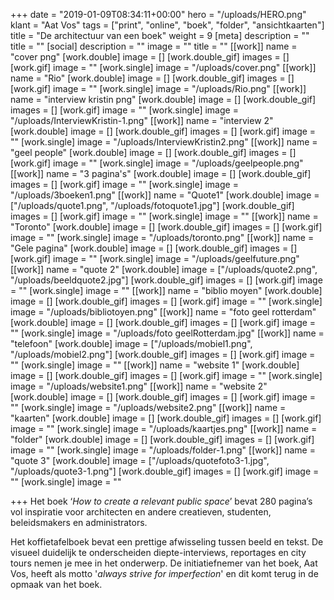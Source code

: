 +++
date = "2019-01-09T08:34:11+00:00"
hero = "/uploads/HERO.png"
klant = "Aat Vos"
tags = ["print", "online", "boek", "folder", "ansichtkaarten"]
title = "De architectuur van een boek"
weight = 9
[meta]
description = ""
title = ""
[social]
description = ""
image = ""
title = ""
[[work]]
name = "cover png"
[work.double]
image = []
[work.double_gif]
images = []
[work.gif]
image = ""
[work.single]
image = "/uploads/cover.png"
[[work]]
name = "Rio"
[work.double]
image = []
[work.double_gif]
images = []
[work.gif]
image = ""
[work.single]
image = "/uploads/Rio.png"
[[work]]
name = "interview kristin png"
[work.double]
image = []
[work.double_gif]
images = []
[work.gif]
image = ""
[work.single]
image = "/uploads/InterviewKristin-1.png"
[[work]]
name = "interview 2"
[work.double]
image = []
[work.double_gif]
images = []
[work.gif]
image = ""
[work.single]
image = "/uploads/InterviewKristin2.png"
[[work]]
name = "geel people"
[work.double]
image = []
[work.double_gif]
images = []
[work.gif]
image = ""
[work.single]
image = "/uploads/geelpeople.png"
[[work]]
name = "3 pagina's"
[work.double]
image = []
[work.double_gif]
images = []
[work.gif]
image = ""
[work.single]
image = "/uploads/3boeken1.png"
[[work]]
name = "Quote1"
[work.double]
image = ["/uploads/quote1.png", "/uploads/fotoquote1.jpg"]
[work.double_gif]
images = []
[work.gif]
image = ""
[work.single]
image = ""
[[work]]
name = "Toronto"
[work.double]
image = []
[work.double_gif]
images = []
[work.gif]
image = ""
[work.single]
image = "/uploads/toronto.png"
[[work]]
name = "Gele pagina"
[work.double]
image = []
[work.double_gif]
images = []
[work.gif]
image = ""
[work.single]
image = "/uploads/geelfuture.png"
[[work]]
name = "quote 2"
[work.double]
image = ["/uploads/quote2.png", "/uploads/beeldquote2.jpg"]
[work.double_gif]
images = []
[work.gif]
image = ""
[work.single]
image = ""
[[work]]
name = "biblio moyen"
[work.double]
image = []
[work.double_gif]
images = []
[work.gif]
image = ""
[work.single]
image = "/uploads/bibliotoyen.png"
[[work]]
name = "foto geel rotterdam"
[work.double]
image = []
[work.double_gif]
images = []
[work.gif]
image = ""
[work.single]
image = "/uploads/foto geelRotterdam.jpg"
[[work]]
name = "telefoon"
[work.double]
image = ["/uploads/mobiel1.png", "/uploads/mobiel2.png"]
[work.double_gif]
images = []
[work.gif]
image = ""
[work.single]
image = ""
[[work]]
name = "website 1"
[work.double]
image = []
[work.double_gif]
images = []
[work.gif]
image = ""
[work.single]
image = "/uploads/website1.png"
[[work]]
name = "website 2"
[work.double]
image = []
[work.double_gif]
images = []
[work.gif]
image = ""
[work.single]
image = "/uploads/website2.png"
[[work]]
name = "kaarten"
[work.double]
image = []
[work.double_gif]
images = []
[work.gif]
image = ""
[work.single]
image = "/uploads/kaartjes.png"
[[work]]
name = "folder"
[work.double]
image = []
[work.double_gif]
images = []
[work.gif]
image = ""
[work.single]
image = "/uploads/folder-1.png"
[[work]]
name = "quote 3"
[work.double]
image = ["/uploads/quotefoto3-1.jpg", "/uploads/quote3-1.png"]
[work.double_gif]
images = []
[work.gif]
image = ""
[work.single]
image = ""

+++
Het boek ‘_How to create a relevant public space_’ bevat 280 pagina’s vol inspiratie voor architecten en andere creatieven, studenten, beleidsmakers en administrators. 

Het koffietafelboek bevat een prettige afwisseling tussen beeld en tekst. De visueel duidelijk te onderscheiden diepte-interviews, reportages en city tours nemen je mee in het onderwerp. De initiatiefnemer van het boek, Aat Vos, heeft als motto '_always strive for imperfection_' en dit komt terug in de opmaak van het boek.